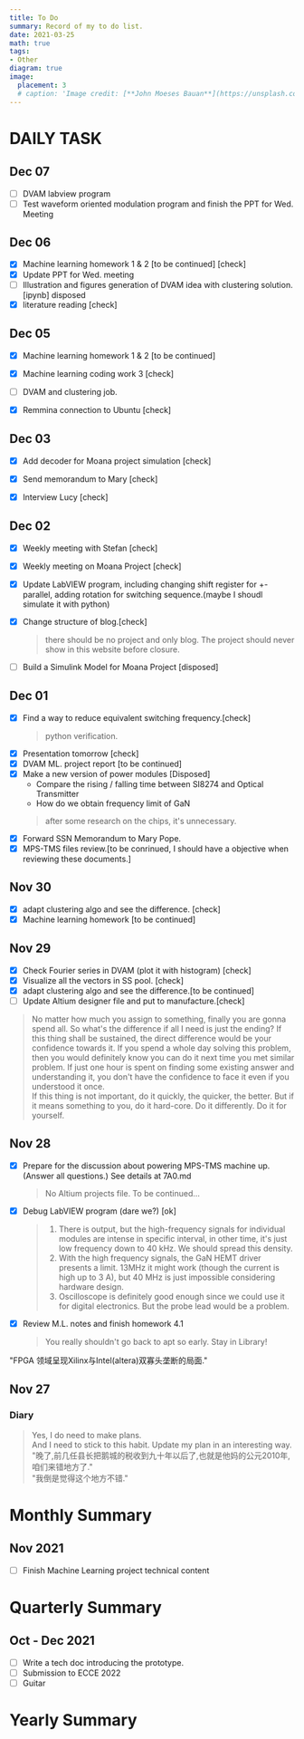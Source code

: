 ```yaml
---
title: To Do
summary: Record of my to do list.
date: 2021-03-25
math: true
tags:
- Other
diagram: true
image:
  placement: 3
  # caption: 'Image credit: [**John Moeses Bauan**](https://unsplash.com/photos/OGZtQF8iC0g)'
---
```

# DAILY TASK


## Dec 07
- [ ] DVAM labview program 
- [ ] Test waveform oriented modulation program and finish the PPT for Wed. Meeting

## Dec 06
- [x] Machine learning homework 1 & 2 [to be continued] [check]
- [x] Update PPT for Wed. meeting 
- [ ] Illustration and figures generation of DVAM idea with clustering solution. [ipynb] disposed 
- [x] literature reading [check] 

## Dec 05
- [x] Machine learning homework 1 & 2 [to be continued]
- [x] Machine learning coding work 3 [check]
- [ ] DVAM and clustering job. 
- [x] Remmina connection to Ubuntu [check]


## Dec 03
 
- [x] Add decoder for Moana project simulation [check]
- [x] Send memorandum to Mary [check]
- [x] Interview Lucy [check] 




## Dec 02
- [x] Weekly meeting with Stefan [check]
- [x] Weekly meeting on Moana Project [check]
- [x] Update LabVIEW program, including changing shift register for +- parallel, adding rotation for switching sequence.(maybe I shoudl simulate it with python) 
- [x] Change structure of blog.[check]
  > there should be no project and only blog. The project should never show in this website before closure. 
- [ ] Build a Simulink Model for Moana Project [disposed]


## Dec 01
- [x] Find a way to reduce equivalent switching frequency.[check] 
  > python verification.
- [x] Presentation tomorrow [check]
- [x] DVAM ML. project report [to be continued]
- [x] Make a new version of power modules [Disposed]
  - Compare the rising / falling time between SI8274 and Optical Transmitter
  - How do we obtain frequency limit of GaN 
  > after some research on the chips, it's unnecessary. 
- [x] Forward SSN Memorandum to Mary Pope.
- [x] MPS-TMS files review.[to be conrinued, I should have a objective when reviewing these documents.] 

## Nov 30
- [x] adapt clustering algo and see the difference. [check] 
- [x] Machine learning homework [to be continued]

## Nov 29
- [x] Check Fourier series in DVAM (plot it with histogram) [check]
- [x] Visualize all the vectors in SS pool. [check]
- [x] adapt clustering algo and see the difference.[to be continued] 
- [ ] Update Altium designer file and put to manufacture.[check]

> No matter how much you assign to something, finally you are gonna spend all. So what's the difference if all I need is just the ending? If this thing shall be sustained, the direct difference would be your confidence towards it. If you spend a whole day solving this problem, then you would definitely know you can do it next time you met similar problem. If just one hour is spent on finding some existing answer and understanding it, you don't have the confidence to face it even if you understood it once. <br>
> If this thing is not important, do it quickly, the quicker, the better. But if it means something to you, do it hard-core. Do it differently. Do it for yourself. 

## Nov 28
- [x] Prepare for the discussion about powering MPS-TMS machine up. (Answer all questions.) See details at 7A0.md
  > No Altium projects file. To be continued...
- [x] Debug LabVIEW program (dare we?) [ok] 
  > 1. There is output, but the high-frequency signals for individual modules are intense in specific interval, in other time, it's just low frequency down to 40 kHz. We should spread this density. 
  > 2. With the high frequency signals, the GaN HEMT driver presents a limit. 13MHz it might work (though the current is high up to 3 A), but 40 MHz is just impossible considering hardware design. 
  > 3. Oscilloscope is definitely good enough since we could use it for digital electronics. But the probe lead would be a problem. 
- [x] Review M.L. notes and finish homework 4.1
  > You really shouldn't go back to apt so early. Stay in Library! 

"FPGA 领域呈现Xilinx与Intel(altera)双寡头垄断的局面."


## Nov 27

### Diary
> Yes, I do need to make plans. <br> 
> And I need to stick to this habit. Update my plan in an interesting way. <br>
> "晚了,前几任县长把鹅城的税收到九十年以后了,也就是他妈的公元2010年,咱们来错地方了."<br>
> "我倒是觉得这个地方不错."

# Monthly Summary
## Nov 2021
- [ ] Finish Machine Learning project technical content

# Quarterly Summary
## Oct - Dec 2021
- [ ] Write a tech doc introducing the prototype. 
- [ ] Submission to ECCE 2022
- [ ] Guitar

# Yearly Summary

